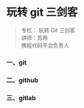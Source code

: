 # 玩转 git 三剑客
> 专栏： 玩转 Git 三剑客 <br/>
> 讲师：苏玲 <br/>
> 携程代码平台负责人

### 一、git

### 二、github

### 三、gitlab